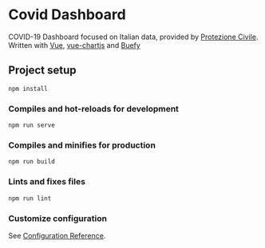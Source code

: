 # Covid Dashboard

COVID-19 Dashboard focused on Italian data, provided by [Protezione Civile](https://github.com/pcm-dpc/COVID-19/).
Written with [Vue](vuejs.org/), [vue-chartjs](https://vue-chartjs.org/) and [Buefy](buefy.org/)

## Project setup
```
npm install
```

### Compiles and hot-reloads for development
```
npm run serve
```

### Compiles and minifies for production
```
npm run build
```

### Lints and fixes files
```
npm run lint
```

### Customize configuration
See [Configuration Reference](https://cli.vuejs.org/config/).
